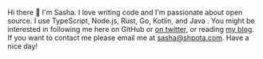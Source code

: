 Hi there 👋 I'm Sasha. I love writing code and I'm passionate about open source.
I use TypeScript, Node.js, Rust, Go, Kotlin, and Java . You might be interested in following
me here on GitHub or [on twitter](https://twitter.com/sashashpota), or reading
[my blog](https://shpota.com/). If you want to contact me please email me
at [sasha@shpota.com](mailto:sasha@shpota.com). Have a nice day!
